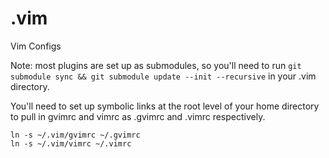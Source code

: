 # .vim
Vim Configs

Note: most plugins are set up as submodules, so you'll need to run `git submodule sync && git submodule update --init --recursive` in your .vim directory.

You'll need to set up symbolic links at the root level of your home directory to pull in gvimrc and vimrc as .gvimrc and .vimrc respectively.

```
ln -s ~/.vim/gvimrc ~/.gvimrc
ln -s ~/.vim/vimrc ~/.vimrc
```
